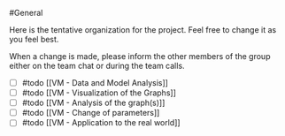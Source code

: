 #General 

Here is the tentative organization for the project. Feel free to change it as you feel best.

When a change is made, please inform the other members of the group either on the team chat or during the team calls.

- [ ] #todo [[VM - Data and Model Analysis]]
- [ ] #todo [[VM - Visualization of the Graphs]]
- [ ] #todo [[VM - Analysis of the graph(s)]]
- [ ] #todo [[VM - Change of parameters]]
- [ ] #todo [[VM - Application to the real world]]